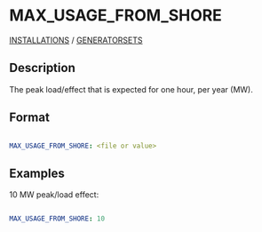 # MAX_USAGE_FROM_SHORE

[INSTALLATIONS](/about/references/keywords/INSTALLATIONS.md) /
[GENERATORSETS](/about/references/keywords/GENERATORSETS.md)

## Description

The peak load/effect that is expected for one hour, per year (MW).

## Format

~~~~~~~~yaml

MAX_USAGE_FROM_SHORE: <file or value>
~~~~~~~~

## Examples
10 MW peak/load effect:
~~~~~~~~yaml

MAX_USAGE_FROM_SHORE: 10
~~~~~~~~
